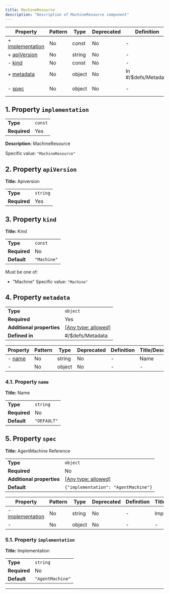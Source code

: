 ```yaml
---
title: MachineResource
description: "Description of MachineResource component"
---
```


| Property                             | Pattern | Type   | Deprecated | Definition          | Title/Description      |
| ------------------------------------ | ------- | ------ | ---------- | ------------------- | ---------------------- |
| + [implementation](#implementation ) | No      | const  | No         | -                   | MachineResource        |
| + [apiVersion](#apiVersion )         | No      | string | No         | -                   | Apiversion             |
| - [kind](#kind )                     | No      | const  | No         | -                   | Kind                   |
| + [metadata](#metadata )             | No      | object | No         | In #/$defs/Metadata | -                      |
| - [spec](#spec )                     | No      | object | No         | -                   | AgentMachine Reference |

## <a name="implementation"></a>1. Property `implementation`

|              |         |
| ------------ | ------- |
| **Type**     | `const` |
| **Required** | Yes     |

**Description:** MachineResource

Specific value: `"MachineResource"`

## <a name="apiVersion"></a>2. Property `apiVersion`

**Title:** Apiversion

|              |          |
| ------------ | -------- |
| **Type**     | `string` |
| **Required** | Yes      |

## <a name="kind"></a>3. Property `kind`

**Title:** Kind

|              |             |
| ------------ | ----------- |
| **Type**     | `const`     |
| **Required** | No          |
| **Default**  | `"Machine"` |

Must be one of:
* "Machine"
Specific value: `"Machine"`

## <a name="metadata"></a>4. Property `metadata`

|                           |                                                                           |
| ------------------------- | ------------------------------------------------------------------------- |
| **Type**                  | `object`                                                                  |
| **Required**              | Yes                                                                       |
| **Additional properties** | [[Any type: allowed]](# "Additional Properties of any type are allowed.") |
| **Defined in**            | #/$defs/Metadata                                                          |

| Property                              | Pattern | Type   | Deprecated | Definition | Title/Description |
| ------------------------------------- | ------- | ------ | ---------- | ---------- | ----------------- |
| - [name](#metadata_name )             | No      | string | No         | -          | Name              |
| - [](#metadata_additionalProperties ) | No      | object | No         | -          | -                 |

### <a name="metadata_name"></a>4.1. Property `name`

**Title:** Name

|              |             |
| ------------ | ----------- |
| **Type**     | `string`    |
| **Required** | No          |
| **Default**  | `"DEFAULT"` |

## <a name="spec"></a>5. Property `spec`

**Title:** AgentMachine Reference

|                           |                                                                           |
| ------------------------- | ------------------------------------------------------------------------- |
| **Type**                  | `object`                                                                  |
| **Required**              | No                                                                        |
| **Additional properties** | [[Any type: allowed]](# "Additional Properties of any type are allowed.") |
| **Default**               | `{"implementation": "AgentMachine"}`                                      |

| Property                                  | Pattern | Type   | Deprecated | Definition | Title/Description |
| ----------------------------------------- | ------- | ------ | ---------- | ---------- | ----------------- |
| - [implementation](#spec_implementation ) | No      | string | No         | -          | Implementation    |
| - [](#spec_additionalProperties )         | No      | object | No         | -          | -                 |

### <a name="spec_implementation"></a>5.1. Property `implementation`

**Title:** Implementation

|              |                  |
| ------------ | ---------------- |
| **Type**     | `string`         |
| **Required** | No               |
| **Default**  | `"AgentMachine"` |

----------------------------------------------------------------------------------------------------------------------------
